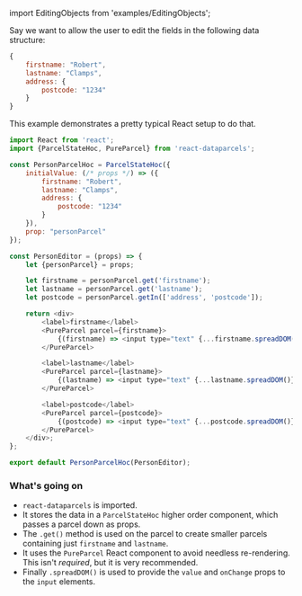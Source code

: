 import EditingObjects from 'examples/EditingObjects';

Say we want to allow the user to edit the fields in the following data structure:

```js
{
    firstname: "Robert",
    lastname: "Clamps",
    address: {
        postcode: "1234"
    }
}
```

This example demonstrates a pretty typical React setup to do that.

<EditingObjects />

```js
import React from 'react';
import {ParcelStateHoc, PureParcel} from 'react-dataparcels';

const PersonParcelHoc = ParcelStateHoc({
    initialValue: (/* props */) => ({
        firstname: "Robert",
        lastname: "Clamps",
        address: {
            postcode: "1234"
        }
    }),
    prop: "personParcel"
});

const PersonEditor = (props) => {
    let {personParcel} = props;

    let firstname = personParcel.get('firstname');
    let lastname = personParcel.get('lastname');
    let postcode = personParcel.getIn(['address', 'postcode']);

    return <div>
        <label>firstname</label>
        <PureParcel parcel={firstname}>
            {(firstname) => <input type="text" {...firstname.spreadDOM()} />}
        </PureParcel>

        <label>lastname</label>
        <PureParcel parcel={lastname}>
            {(lastname) => <input type="text" {...lastname.spreadDOM()} />}
        </PureParcel>

        <label>postcode</label>
        <PureParcel parcel={postcode}>
            {(postcode) => <input type="text" {...postcode.spreadDOM()} />}
        </PureParcel>
    </div>;
};

export default PersonParcelHoc(PersonEditor);

```

### What's going on

* `react-dataparcels` is imported.
* It stores the data in a `ParcelStateHoc` higher order component, which passes a parcel down as props.
* The `.get()` method is used on the parcel to create smaller parcels containing just `firstname` and `lastname`.
* It uses the `PureParcel` React component to avoid needless re-rendering. This isn't *required*, but it is very recommended.
* Finally `.spreadDOM()` is used to provide the `value` and `onChange` props to the `input` elements.

